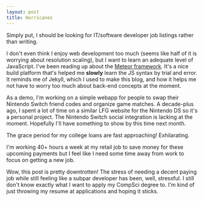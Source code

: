 ```yaml
---
layout: post
title: Hurricanes
---
```


Simply put, I should be looking for IT/software developer job listings rather than writing.

I don't even think I enjoy web development too much (seems like half of it is worrying about resolution scaling), but I want to learn an adequate level of JavaScript. I've been reading up about the [Meteor framework](https://meteor.com). It's a nice build platform that's helped me **slowly** learn the JS syntax by trial and error. It reminds me of Jekyll, which I used to make this blog, and how it helps me not have to worry too much about back-end concepts at the moment.

As a demo, I'm working on a simple webapp for people to swap their Nintendo Switch friend codes and organize game matches. A decade-plus ago, I spent a lot of time on a similar LFG website for the Nintendo DS so it's a personal project. The Nintendo Switch social integration is lacking at the moment. Hopefully I'll have something to show by this time next month.

The grace period for my college loans are fast approaching! Exhilarating.

I'm working 40+ hours a week at my retail job to save money for these upcoming payments but I feel like I need some time away from work to focus on getting a new job.

Wow, this post is pretty downtrotten! The stress of needing a decent paying job while still feeling like a subpar developer has been, well, stressful. I still don't know exactly what I want to apply my CompSci degree to. I'm kind of just throwing my resume at applications and hoping it sticks.